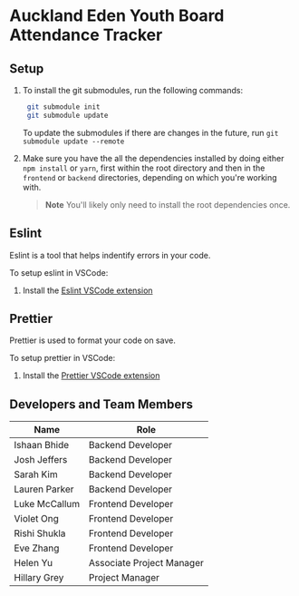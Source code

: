 # Auckland Eden Youth Board Attendance Tracker

## Setup

1. To install the git submodules, run the following commands: 
   ```sh
    git submodule init
    git submodule update
    ```
    To update the submodules if there are changes in the future, run `git submodule update --remote`

1. Make sure you have the all the dependencies installed by doing either `npm install` or `yarn`, first within the root directory and then in the `frontend` or `backend` directories, depending on which you're working with.

    > **Note** 
    > You'll likely only need to install the root dependencies once.

## Eslint

Eslint is a tool that helps indentify errors in your code.

To setup eslint in VSCode:
1. Install the [Eslint VSCode extension](https://marketplace.visualstudio.com/items?itemName=dbaeumer.vscode-eslint)

## Prettier

Prettier is used to format your code on save.

To setup prettier in VSCode:
1. Install the [Prettier VSCode extension](https://marketplace.visualstudio.com/items?itemName=esbenp.prettier-vscode)

## Developers and Team Members
| Name          | Role                      |
|---------------|---------------------------|
| Ishaan Bhide  | Backend Developer         |
| Josh Jeffers  | Backend Developer         |
| Sarah Kim     | Backend Developer         |
| Lauren Parker | Backend Developer         |
| Luke McCallum | Frontend Developer        |
| Violet Ong    | Frontend Developer        |
| Rishi Shukla  | Frontend Developer        |
| Eve Zhang     | Frontend Developer        |
| Helen Yu      | Associate Project Manager |
| Hillary Grey  | Project Manager           |
